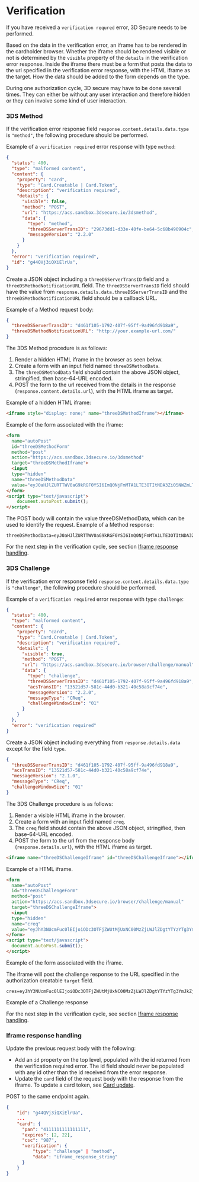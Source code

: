 # Verification

If you have received a `verification requred` error, 3D Secure needs to be performed.

Based on the data in the verification error, an iframe has to be rendered in the cardholder browser. Whether the iframe should be rendered visible or not is determined by the `visible` property of the `details` in the verification error response. Inside the iframe there must be a form that posts the data to the url specified in the verification error response, with the HTML iframe as the target. How the data should be added to the form depends on the type.

During one authorization cycle, 3D secure may have to be done several times. They can either be without any user interaction and therefore hidden or they can involve some kind of user interaction.


### 3DS Method
If the verification error response field `response.content.details.data.type` is `"method"`, the following procedure should be performed.

Example of a `verification required` error response with type `method`:
``` json
{
  "status": 400,
  "type": "malformed content",
  "content": {
    "property": "card",
    "type": "Card.Creatable | Card.Token",
    "description": "verification required",
    "details": {
      "visible": false,
      "method": "POST",
      "url": "https://acs.sandbox.3dsecure.io/3dsmethod",
      "data": {
        "type": "method",
        "threeDSServerTransID": "29673dd1-d33e-40fe-be64-5c68b490904c",
        "messageVersion": "2.2.0"
      }
    }
  },
  "error": "verification required",
  "id": "g44QVj3iQXiElrUa",
}
```
Create a JSON object including a `threeDSServerTransID` field and a `threeDSMethodNotificationURL` field. The `threeDSServerTransID` field should have the value from `response.details.data.threeDSServerTransID` and the `threeDSMethodNotificationURL` field should be a callback URL. 

Example of a Method request body:
``` JSON
{
  "threeDSServerTransID": "d461f105-1792-407f-95ff-9a496fd918a9",
  "threeDSMethodNotificationURL": "http://your.example-url.com/"
}
```

The 3DS Method procedure is as follows:
1. Render a hidden HTML iframe in the browser as seen below.
2. Create a form with an input field named `threeDSMethodData`.
3. The `threeDSMethodData` field should contain the above JSON object, stringified, then base-64-URL encoded.
4. POST the form to the url received from the details in the response (`response.content.details.url`), with the HTML iframe as target.

Example of a hidden HTML iframe:
```html
<iframe style="display: none;" name="threeDSMethodIframe"></iframe>
```

Example of the form associated with the iframe:
``` html
<form 
  name="autoPost" 
  id="threeDSMethodForm" 
  method="post" 
  action="https://acs.sandbox.3dsecure.io/3dsmethod" 
  target="threeDSMethodIframe">
  <input 
  type="hidden" 
  name="threeDSMethodData" 
  value="eyJ0aHJlZURTTWV0aG9kRGF0YSI6ImQ0NjFmMTA1LTE3OTItNDA3Zi05NWZmLTlhNDk2ZmQ5MThhOSIsInRocmVlRFNNZXRob2ROb3RpZmljYXRpb25VUkwiOiJodHRwczovL3lvdXIuY2FsbGJhY2sudXJsLyJ9"/>
</form>
<script type="text/javascript">
	document.autoPost.submit();
</script>
``` 

The POST body will contain the value threeDSMethodData, which can be used to identify the request. Example of a Method response:

``` JS
threeDSMethodData=eyJ0aHJlZURTTWV0aG9kRGF0YSI6ImQ0NjFmMTA1LTE3OTItNDA3Zi05NWZmLTlhNDk2ZmQ5MThhOSIsInRocmVlRFNNZXRob2ROb3RpZmljYXRpb25VUkwiOiJodHRwczovL3lvdXIuY2FsbGJhY2sudXJsLyJ9
```

For the next step in the  verification cycle, see section [Iframe response handling](#iframe-response-handling).

### 3DS Challenge
If the verification error response field `response.content.details.data.type` is `"challenge"`, the following procedure should be performed.

Example of a `verification required` error response with type `challenge`:
``` JSON
{
  "status": 400,
  "type": "malformed content",
  "content": {
    "property": "card",
    "type": "Card.Creatable | Card.Token",
    "description": "verification required",
    "details": {
      "visible": true,
      "method": "POST",
      "url": "https://acs.sandbox.3dsecure.io/browser/challenge/manual",
      "data": {
        "type": "challenge",
        "threeDSServerTransID": "d461f105-1792-407f-95ff-9a496fd918a9",
        "acsTransID": "13521d57-581c-44d0-b321-40c58a9cf74e",
        "messageVersion": "2.2.0",
        "messageType": "CReq",
        "challengeWindowSize": "01"
      }
    }
  },
  "error": "verification required"
}

```

Create a JSON object including everything from `response.details.data` except for the field `type`. 
``` JSON
{
  "threeDSServerTransID": "d461f105-1792-407f-95ff-9a496fd918a9",
  "acsTransID": "13521d57-581c-44d0-b321-40c58a9cf74e",
  "messageVersion": "2.1.0",
  "messageType": "CReq",
  "challengeWindowSize": "01"
}
```

The 3DS Challenge procedure is as follows:
1. Render a visible HTML iframe in the browser.
2. Create a form with an input field named `creq`.
3. The `creq` field should contain the above JSON object, stringified, then base-64-URL encoded.
4. POST the form to the url from the response body (`response.details.url`), with the HTML iframe as target.

```html
<iframe name="threeDSChallengeIframe" id="threeDSChallengeIframe"></iframe>
```
Example of a HTML iframe.

``` html
<form 
  name="autoPost" 
  id="threeDSChallengeForm" 
  method="post" 
  action="https://acs.sandbox.3dsecure.io/browser/challenge/manual" 
  target="threeDSChallengeIframe">
  <input 
  type="hidden" 
  name="creq" 
  value="eyJhY3NUcmFuc0lEIjoiODc3OTFjZWUtMjUxNC00MzZjLWJlZDgtYTYzYTg3YmJkZjAxIiwiY2hhbGxlbmdlQ29tcGxldGlvbkluZCI6IlkiLCJtZXNzYWdlVHlwZSI6IkNSZXMiLCJtZXNzYWdlVmVyc2lvbiI6IjIuMS4wIiwidGhyZWVEU1NlcnZlclRyYW5zSUQiOiJkNDFmNjIwMC0wNDM1LTQ5ZWUtYWExMS1mMzY2ZjA2NjFjNmYiLCJ0cmFuc1N0YXR1cyI6IlkifQ"/>
</form>
<script type="text/javascript">
  document.autoPost.submit();
</script>
``` 
Example of the form associated with the iframe.

The iframe will post the challenge response to the URL specified in the authorization creatable `target` field.

``` JS
cres=eyJhY3NUcmFuc0lEIjoiODc3OTFjZWUtMjUxNC00MzZjLWJlZDgtYTYzYTg3YmJkZjAxIiwiY2hhbGxlbmdlQ29tcGxldGlvbkluZCI6IlkiLCJtZXNzYWdlVHlwZSI6IkNSZXMiLCJtZXNzYWdlVmVyc2lvbiI6IjIuMS4wIiwidGhyZWVEU1NlcnZlclRyYW5zSUQiOiJkNDFmNjIwMC0wNDM1LTQ5ZWUtYWExMS1mMzY2ZjA2NjFjNmYiLCJ0cmFuc1N0YXR1cyI6IlkifQ
```
Example of a Challenge response

For the next step in the verification cycle, see section [Iframe response handling](#iframe-response-handling).

### Iframe response handling

Update the previous request body with the following:
- Add an `id` property on the top level, populated with the id returned from the verification required error. The id field should never be populated with any id other than the id received from the error response.
- Update the `card` field of the request body with the response from the iframe. To update a card token, see [Card update](./update.html).

POST to the same endpoint again.

``` JSON
{
    "id": "g44QVj3iQXiElrUa",
    ...
    "card": {
      "pan": "4111111111111111",
      "expires": [2, 22],
      "csc": "987",
      "verification": {
          "type": "challenge" | "method",
          "data": "iframe_response_string"
      }
    }
}

```
